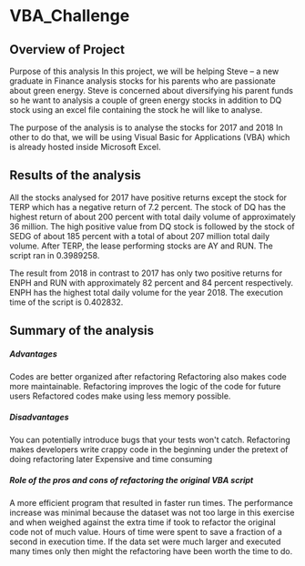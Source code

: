 # VBA_Challenge

## Overview of Project
Purpose of this analysis
In this project, we will be helping Steve – a new graduate in Finance analysis stocks for his parents who are passionate about green energy. Steve is concerned about diversifying his parent funds so he want to analysis a couple of green energy stocks in addition to DQ stock using an excel file containing the stock he will like to analyse. 

The purpose of the analysis is to analyse the stocks for 2017 and 2018 In other to do that, we will be using Visual Basic for Applications (VBA) which is already hosted inside Microsoft Excel.

## Results of the analysis
All the stocks analysed for 2017 have positive returns except the stock for TERP which has a negative return of 7.2 percent. The stock of DQ has the highest return of about 200 percent with total daily volume of approximately 36 million. The high positive value from DQ stock is followed by the stock of SEDG of about 185 percent with a total of about 207 million total daily volume. After TERP, the lease performing stocks are AY and RUN. The script ran in 0.3989258.

The result from 2018 in contrast to 2017 has only two positive returns for ENPH and RUN with approximately 82 percent and 84 percent respectively. ENPH has the highest total daily volume for the year 2018. The execution time of the script is 0.402832.

## Summary of the analysis

##### Advantages
Codes are better organized after refactoring
Refactoring also makes code more maintainable. 
Refactoring improves the logic of the code for future users
Refactored codes make using less memory possible.

##### Disadvantages
You can potentially introduce bugs that your tests won't catch. 
Refactoring makes developers write crappy code in the beginning under the pretext of doing refactoring later
Expensive and time consuming

##### Role of the pros and cons of refactoring the original VBA script
A more efficient program that resulted in faster run times. The performance increase was minimal because the dataset was not too large in this exercise and when weighed against the extra time if took to refactor the original code not of much value. Hours of time were spent to save a fraction of a second in execution time. If the data set were much larger and executed many times only then might the refactoring have been worth the time to do.
